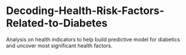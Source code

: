 # Decoding-Health-Risk-Factors-Related-to-Diabetes
Analysis on health indicators to help build predictive model for diabetics and uncover most significant health factors.
